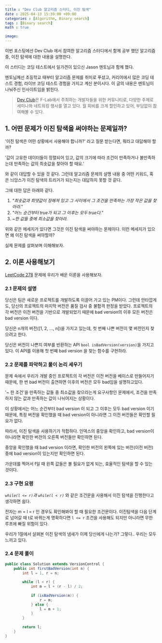 ```yaml
---
title : "Dev Club 알고리즘 스터디, 이진 탐색"
date : 2025-04-13 15:39:00 +09:00
categories : [Algorithm, Binary search]
tags : [Binary search]
math : true

image:
---
```


이번 포스팅에선 Dev Club 에서 참여한 알고리즘 스터디에서 함께 공부 했던 알고리즘 중, 이진 탐색에 대한 내용을 설명한다.

이 스터디는 코딩 테스트에서 일가견이 있으신 Jason 멘토님과 함께 했다. 

멘토님께선 초등학교 때부터 알고리즘 문제를 취미로 푸셨고, 커리어에서 많은 코딩 테스트 경험, 라이브 코딩 테스트 경험을 가지고 계신 분이시다. 이 글의 내용은 멘토님이 나눠주신 인사이트임을 밝힌다.

> [Dev Club](https://f-lab.kr/dev-club)은 F-Lab에서 주최하는 개발자들을 위한 커뮤니티로, 다양한 주제로 세미나와 네트워킹 행사를 열고 있다. 월 회비를 크게 할인하고 있어, 부담없이 참여해볼 수 있다.

## 1. 어떤 문제가 이진 탐색을 써야하는 문제일까?

'이진 탐색은 어떤 상황에서 사용해야 합니까?' 라고 질문 받는다면, 뭐라고 대답해야 할까?

'값이 고유한 데이터들이 정렬되어 있고, 값의 크기에 따라 조건이 만족하거나 불만족하는데 만족하는 값의 최솟값을 찾아야 할 때요.'

와 같이 대답할 수 있을 것 같다. 그런데 알고리즘 문제의 설명 내용 중 어떤 키워드, 혹은 늬앙스가 이진 탐색의 트리거가 되는지는 대답하지 못할 것 같다.

그에 대한 답은 아래와 같다.

1. _"최솟값과 최댓값이 정해져 있고 그 사이에서 그 조건을 만족하는 가장 작은 값을 찾아라."_ 
2. _"어느 순간부터 true가 되고 그 이후는 모두 true다."_
3. _~한 값들 중에 최소값을 찾아라._

위와 같은 메세지가 있다면 그것은 이진 탐색을 써야하는 문제이다. 이런 메세지가 있으면 왜 이진 탐색을 써야할까?

실제 문제를 살펴보며 이해해보자.

## 2. 이론 사용해보기

[LeetCode 278](https://leetcode.com/problems/first-bad-version/description/) 문제에 우리가 배운 이론을 사용해보자.

### 2.1 문제의 설명

당신은 팀은 새로운 프로젝트를 개발하도록 이끌어 가고 있는 PM이다. 그런데 안타깝게도, 당신의 프로젝트의 마지막 버전은 품질 검사 중 불합격 판정을 받았다. 프로젝트의 각 버전은 이전 버전을 기반으로 개발되었기 때문에 bad version의 이후 모든 버전은 bad version 이다.

당신은 n개의 버전([1, 2, ..., n])을 가지고 있는데, 첫 번째 나쁜 버전이 몇 버전인지 찾으려고 한다.

당신은 버전이 나쁜지 여부를 반환하는 API `bool isBadVersion(version)`을 가지고 있다. 이 API를 이용해 첫 번째 bad version 을 찾는 함수를 구현하라.

### 2.2 문제를 파악하고 풀이 논리 세우기

문제 속에서 우리가 개발 중인 프로젝트의 각 버전은 이전 버전을 베이스로 만들어지기 때문에, 한 번 bad 버전이 출연하면 이후의 버전은 모두 bad임을 설명하고있다. 

'~ 한 조건'을 만족하는 값들 중 최소값을 찾으라는게 요구사항인 문제에서, 조건을 만족하지 않는 값과 만족하는 값이 나뉘어지는 상황이다. 

이 상황에서는 어느 순간부터 bad version 이 되고 그 이후는 모두 bad version 이기 때문에, 특정 버전을 확인했을 때 bad version이 아니라면 그 이전 버전들은 확인할 필요가 없다.

따라서, 이진 탐색을 사용하기가 적합하다. 인덱스의 중앙을 확인하고, bad version이 아니라면 확인한 버전의 오른쪽 버전들만 확인하면 된다.

중앙을 확인했을 때 bad version 이라면, 확인한 버전의 왼쪽에 있는 버전(이전 버전) 중에 bad version이 있는지만 확인하면 된다.

가운데를 찍어서 f일 때 왼쪽 값들은 볼 필요가 없게 되는, 효율적인 탐색을 할 수 있는 것이다.

### 2.3 구현 요령

_`while(l <= r)`과 `while(l < r)`_ 와 같은 조건문을 사용해서 이진 탐색을 진행한다고 생각하면 쉽다.

전자는 m = l = r 인 경우도 확인해봐야 할 때 필요한 조건문이다. 이진탐색을 다음 단계로 넘어갈 때 t로 바뀌는게 명확하다면 `l <= r` 조건을 사용해도 되지만 아니라면 무한 루프에 빠질 위험이 있다.

우리가 1절에서 살펴본 이진 탐색의 냄새가 이제 당신에게 나는가? 그렇다.. 우리는 모두 느끼고 있다.

### 2.4 문제 풀이

```java
public class Solution extends VersionControl {
    public int firstBadVersion(int n) {
        int l = 1, r = n;
       
        while (l < r) {
            int m = l + (r - l) / 2;
           
            if (isBadVersion(m)) {
                r = m;
            } else {
                l = m + 1;
            }
        }
       
        return l;
    }
}
```
